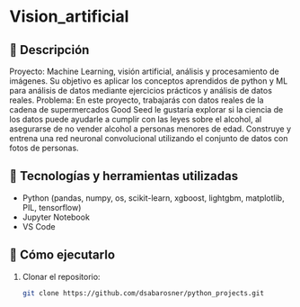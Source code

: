 # Vision_artificial

## 📝 Descripción
Proyecto: Machine Learning, visión artificial, análisis y procesamiento de imágenes.
Su objetivo es aplicar los conceptos aprendidos de python y ML para análisis de datos mediante ejercicios prácticos y análisis de datos reales.
Problema: En este proyecto, trabajarás con datos reales de la cadena de supermercados Good Seed le gustaría explorar si la ciencia de los datos puede ayudarle a cumplir con las leyes sobre el alcohol, al asegurarse de no vender alcohol a personas menores de edad. Construye y entrena una red neuronal convolucional utilizando el conjunto de datos con fotos de personas.

## 🧠 Tecnologías y herramientas utilizadas
- Python (pandas, numpy, os, scikit-learn, xgboost, lightgbm, matplotlib, PIL, tensorflow)
- Jupyter Notebook
- VS Code

## 🚀 Cómo ejecutarlo
1. Clonar el repositorio:
   ```bash
   git clone https://github.com/dsabarosner/python_projects.git
